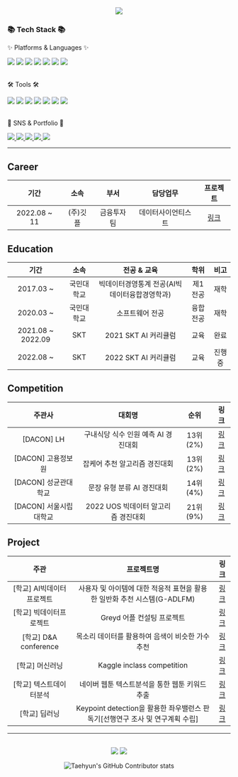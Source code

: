 <!--
**shjang2020/shjang2020** is a ✨ _special_ ✨ repository because its `README.md` (this file) appears on your GitHub profile.

Here are some ideas to get you started:

- 🔭 I’m currently working on ...
- 🌱 I’m currently learning ...
- 👯 I’m looking to collaborate on ...
- 🤔 I’m looking for help with ...
- 💬 Ask me about ...
- 📫 How to reach me: ...
- 😄 Pronouns: ...
- ⚡ Fun fact: ...
-->
<div align=center>
	<img src="https://capsule-render.vercel.app/api?type=waving&color=auto&height=200&section=header&text=SeongHyeon%20Github!&fontSize=80" />	
</div>
<div>
	<h3>📚 Tech Stack 📚</h3>
	<p>✨ Platforms & Languages ✨</p>
</div>
<div>
	<img src="https://img.shields.io/badge/Python-orange?style=flat&logo=Python&logoColor=white" />
	<img src="https://img.shields.io/badge/SQL-1572B6?style=flat&logo=MYSQL&logoColor=white" />
	<img src="https://img.shields.io/badge/Pytorch-F80000?style=flat&logo=Pytorch&logoColor=white" />
	<img src="https://img.shields.io/badge/Tensorflow-0769AD?style=flat&logo=Tensorflow&logoColor=white" />
	<img src="https://img.shields.io/badge/Selenium-4479A1?style=flat&logo=Selenium&logoColor=white" />
	<img src="https://img.shields.io/badge/QGIS-F7DF1E?style=flat&logo=QGIS&logoColor=white" />
	<img src="https://img.shields.io/badge/Excel-43B02A?style=flat&logo=Microsoft%20Excel&logoColor=white" />

</div>
<br>
<div>
	<p>🛠 Tools 🛠</p>
</div>
<div>
	<img src="https://img.shields.io/badge/Jupyter-E34F26?style=flat&logo=Jupyter&logoColor=white" />
	<img src="https://img.shields.io/badge/Conda-E34F26?style=flat&logo=Anaconda&logoColor=white" />
	<img src="https://img.shields.io/badge/Visual%20Studio%20Code-007ACC?style=flat&logo=VisualStudioCode&logoColor=white" />
	<img src="https://img.shields.io/badge/Google colab-6DB33F?style=flat&logo=Google colab&logoColor=white" />
	<img src="https://img.shields.io/badge/PyCharm-003545?style=flat&logo=PyCharm&logoColor=white" />
	<img src="https://img.shields.io/badge/AWS-232F3E?style=flat&logo=AmazonAWS&logoColor=white" />
	<img src="https://img.shields.io/badge/GitHub-181717?style=flat&logo=GitHub&logoColor=white" />
</div>
<br>
<div>
	<p>🎨 SNS & Portfolio 🎨</p>
</div>
<div>
	<a href="https://www.notion.so/SeongHyun-655d731fb5b24495a36b47bd1cab5ee1">
		<img src="https://img.shields.io/badge/Notion-FF9800?style=flat&logo=Notion&logoColor=white" />
	</a>
	<a href="https://github.com/shjang2020">
		<img src="https://img.shields.io/badge/Github-181717?style=flat&logo=Blogger&logoColor=white" />
	</a>
	<a href="mailto:wkdtjdgus2142@gmail.com">
		<img src="https://img.shields.io/badge/Mail-green?style=flat&logo=Gmail&logoColor=white" />
	</a>
	<a href="mailto:jjang2142@naver.com">
		<img src="https://img.shields.io/badge/Mail-43B02A?style=flat&logo=Naver&logoColor=white" />
	</a>
	<a href="https://www.instagram.com/seong_82/">
		<img src="https://img.shields.io/badge/Instagram-pink?style=flat&logo=Instagram&logoColor=white" />
	</a>
	<br>
</div>

---
## Career
|기간|소속|부서|담당업무|프로젝트|
|:---:|:---:|:---:|:---:|:---:|
|2022.08 ~ 11|(주)깃플|금융투자팀|데이터사이언티스트|[링크](https://github.com/shjang2020/Gitple_project)|

## Education
|기간|소속|전공 & 교육|학위|비고|
|:---:|:---:|:---:|:---:|:---:|
|2017.03 ~|국민대학교|빅데이터경영통계 전공(AI빅데이터융합경영학과)|제1전공|재학|
|2020.03 ~|국민대학교|소프트웨어 전공|융합전공|재학|
|2021.08 ~ 2022.09|SKT|2021 SKT AI 커리큘럼|교육|완료|
|2022.08 ~ |SKT|2022 SKT AI 커리큘럼|교육|진행중|

## Competition
|주관사|대회명|순위|링크|
|:---:|:---:|:---:|:---:|
|[DACON] LH|구내식당 식수 인원 예측 AI 경진대회|13위(2%)|[링크](https://github.com/shjang2020/DACON-Competition/tree/master/%EA%B5%AC%EB%82%B4%EC%8B%9D%EB%8B%B9%20%EC%8B%9D%EC%88%98%20%EC%9D%B8%EC%9B%90%20%EC%98%88%EC%B8%A1%20AI%20%EA%B2%BD%EC%A7%84%EB%8C%80%ED%9A%8C)|
|[DACON] 고용정보원|잡케어 추천 알고리즘 경진대회|13위(2%)|[링크](https://github.com/shjang2020/DACON-Competition/tree/master/%EC%9E%A1%EC%BC%80%EC%96%B4%20%EC%B6%94%EC%B2%9C%20%EC%95%8C%EA%B3%A0%EB%A6%AC%EC%A6%98%20%EA%B2%BD%EC%A7%84%EB%8C%80%ED%9A%8C)|
|[DACON] 성균관대학교|문장 유형 분류 AI 경진대회|14위(4%)|[링크](https://github.com/shjang2020/DACON-Competition/tree/master/%EB%AC%B8%EC%9E%A5%20%EC%9C%A0%ED%98%95%20%EB%B6%84%EB%A5%98%20AI%20%EA%B2%BD%EC%A7%84%EB%8C%80%ED%9A%8C)|
|[DACON] 서울시립대학교|2022 UOS 빅데이터 알고리즘 경진대회|21위(9%)|[링크](https://github.com/shjang2020/DACON-Competition/tree/master/UOS%20%EB%B9%85%EB%8D%B0%EC%9D%B4%ED%84%B0%20%EC%95%8C%EA%B3%A0%EB%A6%AC%EC%A6%98%20%EA%B2%BD%EC%A7%84%EB%8C%80%ED%9A%8C)|


## Project
|주관|프로젝트명|링크|
|:---:|:---:|:---:|
|[학교] AI빅데이터프로젝트|사용자 및 아이템에 대한 적응적 표현을 활용한 일반화 추천 시스템(G-ADLFM)|[링크](https://github.com/shjang2020/Capstone_2022)|
|[학교] 빅데이터프로젝트|Greyd 어플 컨설팅 프로젝트|[링크](https://github.com/shjang2020/Capstone1_2021)|
|[학교] D&A conference|목소리 데이터를 활용하여 음색이 비슷한 가수 추천|[링크](https://github.com/shjang2020/I_See_Your_Next_Song)|
|[학교] 머신러닝|Kaggle inclass competition|[링크](https://github.com/shjang2020/KMU-Project/tree/master/%EB%A8%B8%EC%8B%A0%EB%9F%AC%EB%8B%9D%20%EC%BB%B4%ED%8E%98%ED%8B%B0%EC%85%98)|
|[학교] 텍스트데이터분석|네이버 웹툰 텍스트분석을 통한 웹툰 키워드 추출|[링크](https://github.com/shjang2020/KMU-Project/tree/master/%ED%85%8D%EC%8A%A4%ED%8A%B8%EB%8D%B0%EC%9D%B4%ED%84%B0%EB%B6%84%EC%84%9D%20%ED%94%84%EB%A1%9C%EC%A0%9D%ED%8A%B8)|
|[학교] 딥러닝|Keypoint detection을 활용한 좌우밸런스 판독기[선행연구 조사 및 연구계획 수립]|[링크](https://github.com/shjang2020/KMU-Project/tree/master/%EB%94%A5%EB%9F%AC%EB%8B%9D%20%ED%94%84%EB%A1%9C%EC%A0%9D%ED%8A%B8)|



---

<div align=center>
	<br>
<img src="https://github-readme-stats.vercel.app/api/top-langs/?username=shjang2020&layout=compact">
<img src="https://github-readme-stats.vercel.app/api?username=shjang2020&show_icons=true">

![Taehyun's GitHub Contributor stats](https://github-contributor-stats.vercel.app/api?username=shjang2020)
</div>
